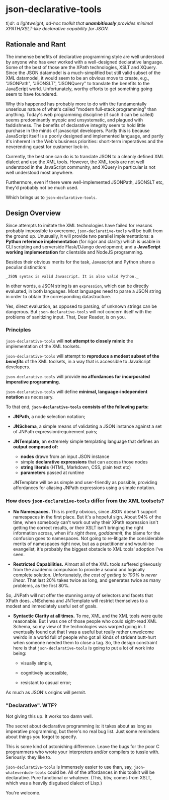 # json-declarative-tools
_tl;dr: a lightweight, ad-hoc toolkit that **unambitiously** provides minimal XPATH/XSLT-like declarative capability for JSON._

## Rationale and Rant
The immense benefits of declarative programming style are well understood by anyone who has ever worked with a well-designed declarative language. Some of the best of those are the XPath technologies, XSLT and XQuery. Since the JSON datamodel is a much-simplified but still valid subset of the XML datamodel, it would seem to be an obvious move to create, e.g., "JSONPath", "JSONSLT", "JSONQuery" to translate the benefits to the JavaScript world. Unfortunately, worthy efforts to get something going seem to have foundered. 

Why this happened has probably more to do with the fundamentally unserious nature of what's called "modern full-stack programming" than anything. Today's web programming discipline (if such it can be called) seems predominantly myopic and unsystematic, and plagued with faddishness. The benefits of declarative integrity seem to hold little purchase in the minds of javascript developers. Partly this is because JavaScript itself is a poorly designed and implemented language, and partly it's inherent in the Web's business priorities: short-term imperatives and the neverending quest for customer lock-in.

Currently, the best one can do is to translate JSON to a cleanly defined XML dialect and use the XML tools. However, the XML tools are not well understood in the JavaScript community, and XQuery in particular is not well understood most anywhere.

Furthermore, even if there were well-implemented JSONPath, JSONSLT etc, they'd probably not be much used.

Which brings us to `json-declarative-tools`.

## Design Overview

Since attempts to imitate the XML technologies have failed for reasons probably impossible to overcome, `json-declarative-tools` will be built from the ground up. Unusually, it will provide two parallel implementations: a **Python reference implementation** (for rigor and clarity) which is usable in CLI scripting and serverside Flask/DJango development; and a **JavaScript working implementation** for clientside and NodeJS programming.

Besides their obvious merits for the task, Javascript and Python share a peculiar distinction:

    _JSON syntax is valid Javascript. It is also valid Python._

In other words, a JSON string is an `expression`, which can be directly evaluated, in both languages. Most languages need to parse a JSON string in order to obtain the corresponding datastructure.

Yes, direct evaluation, as opposed to parsing, of unknown strings can be dangerous. But `json-declarative-tools` will not concern itself with the problems of sanitizing input. That, Dear Reader, is on you.

### Principles
`json-declarative-tools` will **not attempt to closely mimic** the implementation of the XML toolsets.

`json-declarative-tools` will attempt to **reproduce a modest subset of the _benefits_** of the XML toolsets, in a way that is accessible to JavaScript developers.

`json-declarative-tools` will provide **no affordances for incorporated imperative programming.** 

`json-declarative-tools` will define **minimal, language-independent notation** as necessary. 

To that end, **`json-declarative-tools` consists of the following parts:**

  - **JNPath**, a node selection notation;
 
  - **JNSchema**, a simple means of validating a JSON instance against a set of JNPath expression/requirement pairs;
 
  - **JNTemplate**, an extremely simple templating language that defines an **output composed of:**
    - **nodes** drawn from an input JSON instance
    - simple **declarative expressions** that can access those nodes
    - **string literals** (HTML, Markdown, CSS, plain text etc)
    - **parameters** passed at runtime
    
    JNTemplate will be as simple and user-friendly as possible, providing affordances for aliasing JNPath expressions using a simple notation.

### How does `json-declarative-tools` differ from the XML toolsets?

  - **No Namespaces.** This is pretty obvious, since JSON doesn't support namespaces in the first place. But it's a hopeful sign. About 94% of the time, when somebody can't work out why their XPath expression isn't getting the correct results, or their XSLT isn't bringing the right information across, when _It's right there, goddammit_, the blame for the confusion goes to namespaces. Not going to re-litigate the considerable merits of namespaces right now, but as a practitioner and would-be evangelist, it's probably the biggest obstacle to XML tools' adoption I've seen.

  - **Restricted Capabilities.** Almost all of the XML tools suffered grievously from the academic compulsion to provide a sound and logically complete solution. Unfortunately, _the cost of getting to 100% is never linear._ That last 20% takes twice as long, and generates twice as many problems, as the first 80%.

  So, JNPath will not offer the stunning array of selectors and facets that XPath does. JNSchema and JNTemplate will restrict themselves to a modest and immediately useful set of goals.

  - **Syntactic Clarity at all times.** To me, XML and the XML tools were quite reasonable. But I was one of those people who could sight-read XML Schema, so my view of the technologies was warped going in. I eventually found out that I was a useful but really rather unwelcome weirdo in a world full of people who got all kinds of strident butt-hurt when someone needed them to close a tag. So, the design constraint here is that `json-declarative-tools` is going to put a lot of work into being:

    - visually simple,

    - cognitively accessible,

    - resistant to casual error;

  As much as JSON's origins will permit.


### "Declarative". WTF?

Not giving this up. It works too damn well.

The secret about declarative programming is: it takes about as long as imperative programming, but there's no real bug list. Just some reminders about things you forgot to specify.

This is some kind of astonishing difference. Leave the bugs for the poor C programmers who wrote your interpreters and/or compilers to tussle with. Seriously: they like to.

`json-declarative-tools` is immensely easier to use than, say, `json-whateverdude-tools` could be. All of the affordances in this toolkit will be declarative. Pure functional or whatever. (This, btw, comes from XSLT, which was a heavily disguised dialect of Lisp.)

You're welcome.

